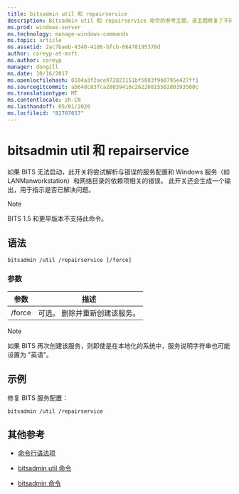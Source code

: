 ```yaml
---
title: bitsadmin util 和 repairservice
description: Bitsadmin util 和 repairservice 命令的参考主题，该主题修复了不同版本的 BITS 服务中的已知问题。
ms.prod: windows-server
ms.technology: manage-windows-commands
ms.topic: article
ms.assetid: 2ac7baeb-4340-4186-bfcb-66478195378d
author: coreyp-at-msft
ms.author: coreyp
manager: dongill
ms.date: 10/16/2017
ms.openlocfilehash: 0104a3f2ace972821151bf5083f9b0795e427ff1
ms.sourcegitcommit: ab64dc83fca28039416c26226815502d0193500c
ms.translationtype: MT
ms.contentlocale: zh-CN
ms.lasthandoff: 05/01/2020
ms.locfileid: "82707657"
---
```

# <a name="bitsadmin-util-and-repairservice"></a>bitsadmin util 和 repairservice

如果 BITS 无法启动，此开关将尝试解析与错误的服务配置和 Windows 服务（如 LANManworkstation）和网络目录的依赖项相关的错误。 此开关还会生成一个输出，用于指示是否已解决问题。

> [!NOTE]
> BITS 1.5 和更早版本不支持此命令。

## <a name="syntax"></a>语法

```
bitsadmin /util /repairservice [/force]
```

### <a name="parameters"></a>参数

| 参数 | 描述 |
| --------- | ----------- |
| /force | 可选。 删除并重新创建该服务。|

> [!NOTE]
> 如果 BITS 再次创建该服务，则即使是在本地化的系统中，服务说明字符串也可能设置为 "英语"。

## <a name="examples"></a>示例

修复 BITS 服务配置：

```
bitsadmin /util /repairservice
```

## <a name="additional-references"></a>其他参考

- [命令行语法项](command-line-syntax-key.md)

- [bitsadmin util 命令](bitsadmin-util.md)

- [bitsadmin 命令](bitsadmin.md)
